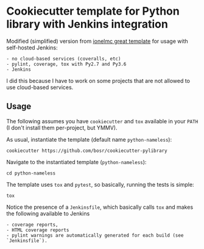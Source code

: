 # Cookiecutter template for Python library with Jenkins integration

Modified (simplified) version from [ionelmc great template](https://github.com/ionelmc/cookiecutter-pylibrary) for usage with self-hosted Jenkins:

    - no cloud-based services (coveralls, etc)
    - pylint, coverage, tox with Py2.7 and Py3.6
    - Jenkins

I did this because I have to work on some projects that are not allowed to use cloud-based services.

## Usage
The following assumes you have `cookiecutter` and `tox` available in your `PATH` (I don't install them per-project, but YMMV).

As usual, instantiate the template (default name `python-nameless`):

    cookiecutter https://github.com/bosr/cookiecutter-pylibrary

Navigate to the instantiated template (`python-nameless`):

    cd python-nameless

The template uses `tox` and `pytest`, so basically, running the tests is simple:

    tox

Notice the presence of a `Jenkinsfile`, which basically calls `tox` and makes the following available to Jenkins

    - coverage reports,
    - HTML coverage reports
    - pylint warnings are automatically generated for each build (see `Jenkinsfile`).

